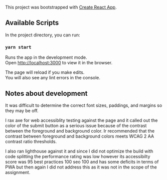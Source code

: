 This project was bootstrapped with [Create React App](https://github.com/facebook/create-react-app).

## Available Scripts

In the project directory, you can run:

### `yarn start`

Runs the app in the development mode.<br />
Open [http://localhost:3000](http://localhost:3000) to view it in the browser.

The page will reload if you make edits.<br />
You will also see any lint errors in the console.

## Notes about development

It was difficult to determine the correct font sizes, paddings, and  margins so they may be off.

I rax axe for web accessiblity testing against the page and it called out the color of the submit button as a serious issue because of the contrast between the foreground and background color. Ir recommended that the contrast between foreground and background colors meets WCAG 2 AA contrast ratio thresholds. 

I also ran lighthouse against it and since I did not optimize the build with code splitting the performance rating was low however its accessibilty score was 95 best practices 100  seo 100 and has some deficits in terms of PWA but then again I did not address this as it was not in the scope of the assignment.